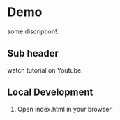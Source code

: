 # Demo
some discription!.
## Sub header
watch tutorial on Youtube.
## Local Development
1. Open index.html in your browser.
